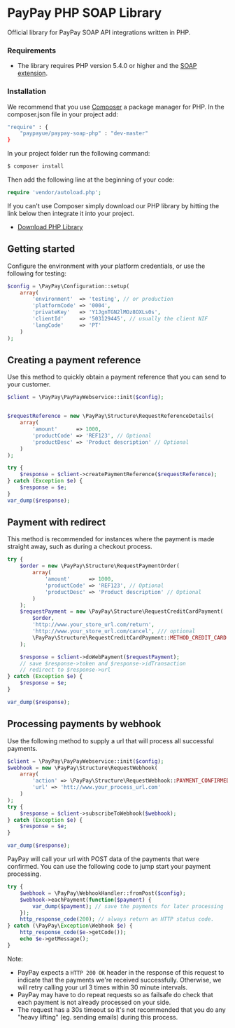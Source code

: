 # PayPay PHP SOAP Library 

Official library for PayPay SOAP API integrations written in PHP.

### Requirements
* The library requires PHP version 5.4.0 or higher and the [SOAP extension](http://php.net/manual/en/book.soap.php).

### Installation
We recommend that you use [Composer](https://getcomposer.org/) a package manager for PHP. 
In the composer.json file in your project add:

```sh
"require" : {
    "paypayue/paypay-soap-php" : "dev-master"
}
```
In your project folder run the following command:
```sh
$ composer install
```

Then add the following line at the beginning of your code:
```php
require 'vendor/autoload.php';
```

If you can't use Composer simply download our PHP library by hitting the link below then integrate it into your project.
* [Download PHP Library](https://github.com/paypayue/paypay-soap-php/archive/master.zip)


## Getting started

Configure the environment with your platform credentials, or use the following for testing:

```php
$config = \PayPay\Configuration::setup(
    array(
        'environment'  => 'testing', // or production
        'platformCode' => '0004',
        'privateKey'   => 'Y1JgnTGN2lMOz8OXLs0s',
        'clientId'     => '503129445', // usually the client NIF
        'langCode'     => 'PT'
    )
);
```

## Creating a payment reference
Use this method to quickly obtain a payment reference that you can send to your customer. 
```php
$client = \PayPay\PayPayWebservice::init($config);


$requestReference = new \PayPay\Structure\RequestReferenceDetails(
    array(
        'amount'      => 1000,
        'productCode' => 'REF123', // Optional
        'productDesc' => 'Product description' // Optional
    )
);

try {
    $response = $client->createPaymentReference($requestReference);
} catch (Exception $e) {
    $response = $e;
}
var_dump($response);
```


## Payment with redirect
This method is recommended for instances where the payment is made straight away, such as during a checkout process.  

```php
try {
    $order = new \PayPay\Structure\RequestPaymentOrder(
        array(
            'amount'      => 1000,
            'productCode' => 'REF123', // Optional 
            'productDesc' => 'Product description' // Optional
        )
    );
    $requestPayment = new \PayPay\Structure\RequestCreditCardPayment(
        $order,
        'http://www.your_store_url.com/return',
        'http://www.your_store_url.com/cancel', /// optional 
        \PayPay\Structure\RequestCreditCardPayment::METHOD_CREDIT_CARD // optional, default is credit card
    );

    $response = $client->doWebPayment($requestPayment);
    // save $response->token and $response->idTransaction
    // redirect to $response->url
} catch (Exception $e) {
    $response = $e;
}

var_dump($response);
```

## Processing payments by webhook
Use the following method to supply a url that will process all successful payments.
```php
$client = \PayPay\PayPayWebservice::init($config);
$webhook = new \PayPay\Structure\RequestWebhook(
    array(
        'action' => \PayPay\Structure\RequestWebhook::PAYMENT_CONFIRMED,
        'url' => 'htt://www.your_process_url.com'
    )
);
try {
    $response = $client->subscribeToWebhook($webhook);
} catch (Exception $e) {
    $response = $e;
}

var_dump($response);
```

PayPay will call your url with POST data of the payments that were confirmed.
You can use the following code to jump start your payment processing.
```php
try {
    $webhook = \PayPay\WebhookHandler::fromPost($config);
    $webhook->eachPayment(function($payment) {
        var_dump($payment); // save the payments for later processing
    });
    http_response_code(200); // always return an HTTP status code.
} catch (\PayPay\Exception\Webhook $e) {
    http_response_code($e->getCode());
    echo $e->getMessage();
}
```
Note:
* PayPay expects a ```HTTP 200 OK``` header in the response of this request to indicate that the payments we're received successfully. Otherwise, we will retry calling your url 3 times within 30 minute intervals. 
* PayPay may have to do repeat requests so as failsafe do check that each payment is not already processed on your side.
* The request has a 30s timeout so it's not recommended that you do any "heavy lifting" (eg. sending emails) during this process. 
